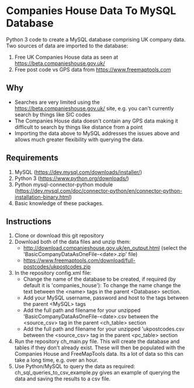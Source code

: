 # Companies House Data To MySQL Database

Python 3 code to create a MySQL database comprising UK company data. Two sources of data are imported to the database:
1. Free UK Companies House data as seen at https://beta.companieshouse.gov.uk/
2. Free post code vs GPS data from https://www.freemaptools.com  

## Why
* Searches are very limited using the https://beta.companieshouse.gov.uk/ site, e.g. you can't currently search by things like SIC codes
* The Companies House data doesn't contain any GPS data making it difficult to search by things like distance from a point 
* Importing the data above to MySQL addresses the issues above and allows much greater flexibility with querying the data.  

## Requirements
1. MySQL (https://dev.mysql.com/downloads/installer/)
2. Python 3 (https://www.python.org/downloads/)
3. Python mysql-connector-python module (https://dev.mysql.com/doc/connector-python/en/connector-python-installation-binary.html)
4. Basic knowledge of these packages.

## Instructions
1. Clone or download this git repository
2. Download both of the data files and unzip them:
   * http://download.companieshouse.gov.uk/en_output.html (select the 'BasicCompanyDataAsOneFile-\<date\>.zip' file)
   * https://www.freemaptools.com/download/full-postcodes/ukpostcodes.zip
3. In the repository config.xml file: 
   * Change the name of the database to be created, if required (by default it is 'companies_house'): To change the name change the text between the \<name\> tags in the parent \<Database\> section.
   * Add your MySQL username, password and host to the tags between the parent \<MySQL\> tags
   * Add the full path and filename for your unzipped 'BasicCompanyDataAsOneFile-\<date\>.csv between the \<source_csv\> tag in the parent \<ch_table\> section
   * Add the full path and filename for your unzipped 'ukpostcodes.csv between the \<source_csv\> tag in the parent \<pc_table\> section
4. Run the repository ch_main.py file. This will create the database and tables if they don't already exist. These will then be populated with the Companies House and FreeMapTools data. Its a lot of data so this can take a long time, e.g. over an hour.
5. Use Python/MySQL to query the data as required: ch_sql_queries_to_csv_example.py gives an example of querying the data and saving the results to a csv file.
